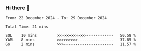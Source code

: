### Hi there 👋

<!--
**zhumeme/zhumeme** is a ✨ _special_ ✨ repository because its `README.md` (this file) appears on your GitHub profile.

Here are some ideas to get you started:

- 🔭 I’m currently working on ...
- 🌱 I’m currently learning ...
- 👯 I’m looking to collaborate on ...
- 🤔 I’m looking for help with ...
- 💬 Ask me about ...
- 📫 How to reach me: ...
- 😄 Pronouns: ...
- ⚡ Fun fact: ...
-->

<!--START_SECTION:waka-->

```all_time
From: 22 December 2024 - To: 29 December 2024

Total Time: 21 mins

SQL    10 mins         >>>>>>>>>>>>>------------   50.58 %
YAML   8 mins          >>>>>>>>>----------------   37.85 %
Go     2 mins          >>>----------------------   11.57 %
```

<!--END_SECTION:waka-->
